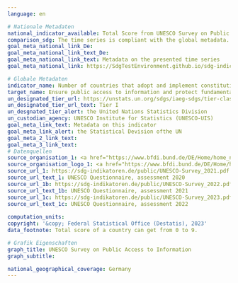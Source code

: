 ```yaml
---
language: en    

# Nationale Metadaten    
national_indicator_available: Total Score from UNESCO Survey on Public Access to Information    
comparison_sdg: The time series is compliant with the global metadata.    
goal_meta_national_link_De: 
goal_meta_national_link_text_De: 
goal_meta_national_link_text: Metadata on the presented time series
goal_meta_national_link: https://SdgTestEnvironment.github.io/sdg-indicators/public/Meta/16.10.2.pdf    

# Globale Metadaten    
indicator_name: Number of countries that adopt and implement constitutional, statutory and/ or policy guarantees for public access to information    
target_name: Ensure public access to information and protect fundamental freedoms, in accordance with national legislation and international agreements    
un_designated_tier_url: https://unstats.un.org/sdgs/iaeg-sdgs/tier-classification/    
un_designated_tier_url_text: Tier I    
un_desgnated_tier_alert: the United Nations Statistics Division    
un_custodian_agency: UNESCO Institute for Statistics (UNESCO-UIS)    
goal_meta_link_text: Metadata on this indicator    
goal_meta_link_alert: the Statistical Devision ofthe UN    
goal_meta_2_link_text:     
goal_meta_3_link_text:         
# Datenquellen
source_organisation_1: <a href="https://www.bfdi.bund.de/DE/Home/home_node.html" target="_blank"> Federal Commissioner for Data Protection and Freedom of Information </a>
source_organisation_logo_1: <a href="https://www.bfdi.bund.de/DE/Home/home_node.html" target="_blank"><img src="https://g205sdgs.github.io/sdg-indicators/public/OrgImgEn/bfdi.png" alt="Logo bfdi" style="height:60px; width:148px"/></a>
source_url_1: https://sdg-indikatoren.de/public/UNESCO-Survey_2021.pdf
source_url_text_1: UNESCO Questionnaire, assessment 2020
source_url_1b: https://sdg-indikatoren.de/public/UNESCO-Survey_2022.pdf
source_url_text_1b: UNESCO Questionnaire, assessment 2021
source_url_1c: https://sdg-indikatoren.de/public/UNESCO-Survey_2023.pdf
source_url_text_1c: UNESCO Questionnaire, assessment 2022
    
computation_units:     
copyright: '&copy; Federal Statistical Office (Destatis), 2023'    
data_footnote: Total score of a country can get from 0 to 9.    

# Grafik Eigenschaften    
graph_title: UNESCO Survey on Public Access to Information
graph_subtitle:     

national_geographical_coverage: Germany    
---
```


<span></span>